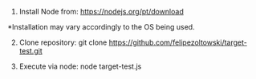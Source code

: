 1. Install Node from:
   https://nodejs.org/pt/download

  *Installation may vary accordingly to the OS being used.

2. Clone repository:
  git clone https://github.com/felipezoltowski/target-test.git

3. Execute via node:
  node target-test.js

